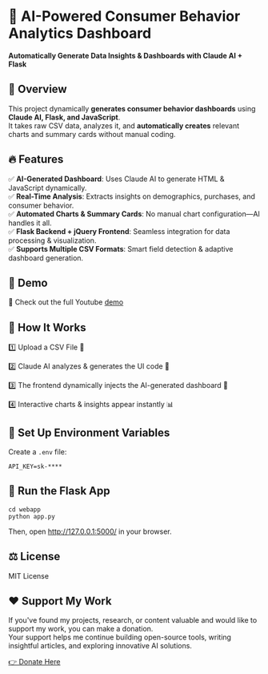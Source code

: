 # 🛒 AI-Powered Consumer Behavior Analytics Dashboard


**Automatically Generate Data Insights & Dashboards with Claude AI + Flask** 

## 🚀 Overview  

This project dynamically **generates consumer behavior dashboards** using **Claude AI, Flask, and JavaScript**.  
It takes raw CSV data, analyzes it, and **automatically creates** relevant charts and summary cards without manual coding.  

## 🔥 Features  
✅ **AI-Generated Dashboard**: Uses Claude AI to generate HTML & JavaScript dynamically.  
✅ **Real-Time Analysis**: Extracts insights on demographics, purchases, and consumer behavior.  
✅ **Automated Charts & Summary Cards**: No manual chart configuration—AI handles it all.  
✅ **Flask Backend + jQuery Frontend**: Seamless integration for data processing & visualization.  
✅ **Supports Multiple CSV Formats**: Smart field detection & adaptive dashboard generation.

## 📸 Demo  
🎥 Check out the full Youtube [demo](https://www.youtube.com/watch?v=abq4bs2ZDMA)

## 🎯 How It Works
1️⃣ Upload a CSV File 📂

2️⃣ Claude AI analyzes & generates the UI code 🧠

3️⃣ The frontend dynamically injects the AI-generated dashboard 🎨

4️⃣ Interactive charts & insights appear instantly 📊

## 🔹 Set Up Environment Variables
Create a `.env` file:

`API_KEY=sk-****`

## 🔹 Run the Flask App
```
cd webapp
python app.py
```
Then, open http://127.0.0.1:5000/ in your browser.

## ⚖️ License
MIT License

## ❤️ Support My Work  

If you've found my projects, research, or content valuable and would like to support my work, you can make a donation.  
Your support helps me continue building open-source tools, writing insightful articles, and exploring innovative AI solutions.  

[👉 Donate Here](https://adnansiddiqi.me/donate.html?utm_source=github&utm_medium=readme&utm_campaign=donations)    
